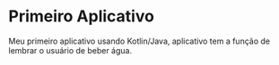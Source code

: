 # Primeiro Aplicativo
 Meu primeiro aplicativo usando Kotlin/Java, 
 aplicativo tem a função de lembrar o usuário de beber água.
